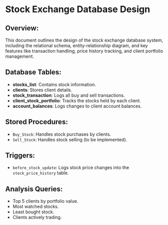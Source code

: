 # Stock Exchange Database Design

## Overview:
This document outlines the design of the stock exchange database system, including the relational schema, entity-relationship diagram, and key features like transaction handling, price history tracking, and client portfolio management.

## Database Tables:
- **stocks_list**: Contains stock information.
- **clients**: Stores client details.
- **stock_transaction**: Logs all buy and sell transactions.
- **client_stock_portfolio**: Tracks the stocks held by each client.
- **account_balances**: Logs changes to client account balances.

## Stored Procedures:
- `Buy_Stock`: Handles stock purchases by clients.
- `Sell_Stock`: Handles stock selling (to be implemented).

## Triggers:
- `before_stock_update`: Logs stock price changes into the `stock_price_history` table.

## Analysis Queries:
- Top 5 clients by portfolio value.
- Most watched stocks.
- Least bought stock.
- Clients actively trading.

